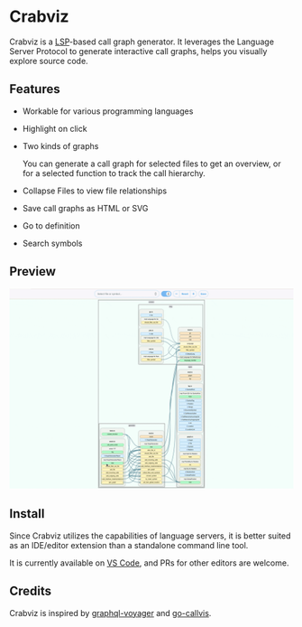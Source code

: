 # Crabviz

Crabviz is a [LSP](https://microsoft.github.io/language-server-protocol/)-based call graph generator. It leverages the Language Server Protocol to generate interactive call graphs, helps you visually explore source code.

## Features

* Workable for various programming languages
* Highlight on click
* Two kinds of graphs

   You can generate a call graph for selected files to get an overview, or for a selected function to track the call hierarchy.
* Collapse Files to view file relationships
* Save call graphs as HTML or SVG
* Go to definition
* Search symbols

## Preview

![preview](https://raw.githubusercontent.com/chanhx/assets/a62015f1ee792dd57d756f106a9e48815f106ee3/crabviz/preview.gif)

## Install

Since Crabviz utilizes the capabilities of language servers, it is better suited as an IDE/editor extension than a standalone command line tool.

It is currently available on [VS Code](https://marketplace.visualstudio.com/items?itemName=chanhx.crabviz), and PRs for other editors are welcome.

## Credits

Crabviz is inspired by [graphql-voyager](https://github.com/graphql-kit/graphql-voyager) and [go-callvis](https://github.com/ondrajz/go-callvis).
